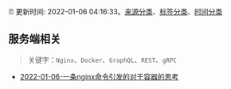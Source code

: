 :alarm_clock: 更新时间: 2022-01-06 04:16:33。[来源分类](../README.md)、[标签分类](../TAGS.md)、[时间分类](../TIMELINE.md)

## 服务端相关


> 关键字：`Nginx`、`Docker`、`GraphQL`、`REST`、`gRPC`



- [2022-01-06-一条nginx命令引发的对于容器的思考](https://toutiao.io/k/jgf665j) 
